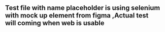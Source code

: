 ## Test file with name placeholder is using selenium with mock up element from figma ,Actual test will coming when web is usable